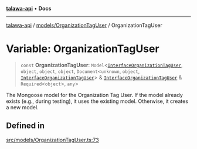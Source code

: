 [**talawa-api**](../../../README.md) • **Docs**

***

[talawa-api](../../../modules.md) / [models/OrganizationTagUser](../README.md) / OrganizationTagUser

# Variable: OrganizationTagUser

> `const` **OrganizationTagUser**: `Model`\<[`InterfaceOrganizationTagUser`](../interfaces/InterfaceOrganizationTagUser.md), `object`, `object`, `object`, `Document`\<`unknown`, `object`, [`InterfaceOrganizationTagUser`](../interfaces/InterfaceOrganizationTagUser.md)\> & [`InterfaceOrganizationTagUser`](../interfaces/InterfaceOrganizationTagUser.md) & `Required`\<`object`\>, `any`\>

The Mongoose model for the Organization Tag User.
If the model already exists (e.g., during testing), it uses the existing model.
Otherwise, it creates a new model.

## Defined in

[src/models/OrganizationTagUser.ts:73](https://github.com/PalisadoesFoundation/talawa-api/blob/6712e9940a5702665afc506fa9f6e9d7e1dc7991/src/models/OrganizationTagUser.ts#L73)
